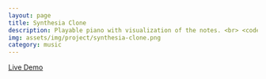 ```yaml
---
layout: page
title: Synthesia Clone
description: Playable piano with visualization of the notes. <br> <code>JavaScript</code> <code>Web Audio API</code>
img: assets/img/project/synthesia-clone.png
category: music
---
```


[Live Demo](https://sohamapps.rf.gd/ragaspace/)
